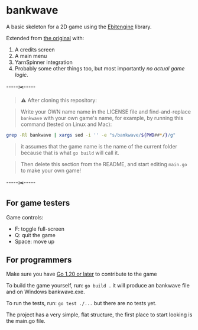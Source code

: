 # bankwave

A basic skeleton for a 2D game using the [Ebitengine](https://ebitengine.org/) library.

Extended from [the original](sinisterstuf/bankwave) with:
1) A credits screen
2) A main menu
3) YarnSpinner integration
4) Probably some other things too, but most importantly _no actual game logic_.

-----✂️-----

> ⚠️ After cloning this repository:

> Write your OWN name name in the LICENSE file and find-and-replace `bankwave` with your own game's name, for example, by running this command (tested on Linux and Mac):

```bash
grep -Rl bankwave | xargs sed -i '' -e "s/bankwave/${PWD##*/}/g"
```

> it assumes that the game name is the name of the current folder because that is what `go build` will call it.

> Then delete this section from the README, and start editing `main.go` to make your own game!

-----✂️-----

## For game testers

<!-- TODO: add a link to the latest downloads page -->

Game controls:
- F: toggle full-screen
- Q: quit the game
- Space: move up

## For programmers

Make sure you have [Go 1.20 or later](https://go.dev/) to contribute to the game

To build the game yourself, run: `go build .` it will produce an bankwave file and on Windows bankwave.exe.

To run the tests, run: `go test ./...` but there are no tests yet.

The project has a very simple, flat structure, the first place to start looking is the main.go file.
